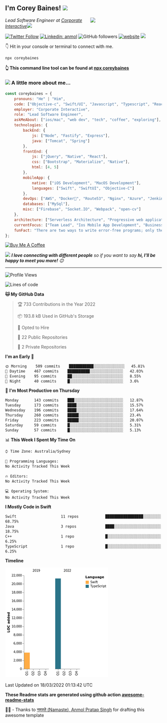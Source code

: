<h2>I'm Corey Baines! <img src="https://media.giphy.com/media/LEe5yo2E9Fi3FmuEPK/giphy.gif" width="50"></h2>
<img align='right' src="https://media.giphy.com/media/j3dtanKNN4dY6jh6AG/giphy.gif" width="230">
<p><em>Lead Software Engineer at <a href="https://www.corporateinteractive.com.au">Corporate Interactive</a><img src="https://media.giphy.com/media/dtra4r7NXUlI5XRfOR/giphy.gif" width="30"> 
</em></p>

[![Twitter Follow](https://img.shields.io/twitter/follow/coreybaines?label=Follow)](https://twitter.com/intent/follow?screen_name=coreybaines)
[![Linkedin: anmol](https://img.shields.io/badge/-anmol-blue?style=flat-square&logo=Linkedin&logoColor=white&link=https://www.linkedin.com/in/coreybaines/)](https://www.linkedin.com/in/coreybaines/)
![GitHub followers](https://img.shields.io/github/followers/coreybain?label=Follow&style=social)
[![website](https://img.shields.io/badge/Website-46a2f1.svg?&style=flat-square&logo=Google-Chrome&logoColor=white&link=https://coreybaines.com/)](https://coreybaines.com/)
![](https://visitor-badge.glitch.me/badge?page_id=coreybain.coreybain)

👇 Hit in your console or terminal to connect with me.

```bash
npx coreybaines
```
**👆 This command line tool can be found at [npx coreybaines](https://github.com/coreybain/npx_card)**

### <img src="https://media.giphy.com/media/UVG0BN8TOMKkPOJS6e/source.gif" height="20">    A little more about me...  

```javascript
const coreybaines = {
    pronouns: "He" | "Him",
    code: ["Objective-c", "Swift/UI", "Javascript", "Typescript", "React", "Node", "Java"],
    employer: "Corporate Interactive",
    role: "Lead Software Engineer",
    askMeAbout: ["ios/mac", "web dev", "tech", "coffee", "exploring"],
    technologies: {
        backEnd: {
            js: ["Node", "Fastify", "Express"],
            java: ["Tomcat", "Spring"]
        },
        frontEnd: {
            js: ["jQuery", "Native", "React"],
            css: ["Bootstrap", "Materialize", "Native"],
            html: [4, 5]
        },
        mobileApp: {
            native: ["iOS Development", "MacOS Development"],
            languages: ["Swift", "SwiftUI", "Objective-C"]
        },
        devOps: ["AWS", "Docker🐳", "Route53", "Nginx", "Azure", "Jenkins.IO", "Travis CI", "CircleCI"],
        databases: ["MySql"],
        misc: ["Firebase", "Socket.IO", "Webpack", "open-cv"]
    },
    architecture: ["Serverless Architecture", "Progressive web applications", "Single page applications", "AWS Tomcat Business stacks"],
    currentFocus: ["Team Lead", "Ios Mobile App Development", "Business Web Applications"],
    funFact: "There are two ways to write error-free programs; only the third one works"
};
```
<a href="https://www.buymeacoffee.com/coreybaines" target="_blank"><img src="https://cdn.buymeacoffee.com/buttons/v2/default-red.png" alt="Buy Me A Coffee" width="150" ></a>

<img src="https://media.giphy.com/media/LnQjpWaON8nhr21vNW/giphy.gif" width="60"> <em><b>I love connecting with different people</b> so if you want to say <b>hi, I'll be happy to meet you more!</b> 😊</em>

---
<!--START_SECTION:waka-->
![Profile Views](http://img.shields.io/badge/Profile%20Views-0-blue)

![Lines of code](https://img.shields.io/badge/From%20Hello%20World%20I%27ve%20Written-25%20Thousand%20lines%20of%20code-blue)

**🐱 My GitHub Data** 

> 🏆 733 Contributions in the Year 2022
 > 
> 📦 193.8 kB Used in GitHub's Storage 
 > 
> 💼 Opted to Hire
 > 
> 📜 22 Public Repositories 
 > 
> 🔑 2 Private Repositories  
 > 
**I'm an Early 🐤** 

```text
🌞 Morning    509 commits    ███████████░░░░░░░░░░░░░░   45.81% 
🌆 Daytime    467 commits    ██████████░░░░░░░░░░░░░░░   42.03% 
🌃 Evening    95 commits     ██░░░░░░░░░░░░░░░░░░░░░░░   8.55% 
🌙 Night      40 commits     █░░░░░░░░░░░░░░░░░░░░░░░░   3.6%

```
📅 **I'm Most Productive on Thursday** 

```text
Monday       143 commits    ███░░░░░░░░░░░░░░░░░░░░░░   12.87% 
Tuesday      173 commits    ████░░░░░░░░░░░░░░░░░░░░░   15.57% 
Wednesday    196 commits    ████░░░░░░░░░░░░░░░░░░░░░   17.64% 
Thursday     260 commits    █████░░░░░░░░░░░░░░░░░░░░   23.4% 
Friday       223 commits    █████░░░░░░░░░░░░░░░░░░░░   20.07% 
Saturday     59 commits     █░░░░░░░░░░░░░░░░░░░░░░░░   5.31% 
Sunday       57 commits     █░░░░░░░░░░░░░░░░░░░░░░░░   5.13%

```


📊 **This Week I Spent My Time On** 

```text
⌚︎ Time Zone: Australia/Sydney

💬 Programming Languages: 
No Activity Tracked This Week

🔥 Editors: 
No Activity Tracked This Week

💻 Operating System: 
No Activity Tracked This Week

```

**I Mostly Code in Swift** 

```text
Swift                    11 repos            █████████████████░░░░░░░░   68.75% 
Java                     3 repos             ████░░░░░░░░░░░░░░░░░░░░░   18.75% 
C++                      1 repo              █░░░░░░░░░░░░░░░░░░░░░░░░   6.25% 
TypeScript               1 repo              █░░░░░░░░░░░░░░░░░░░░░░░░   6.25%

```


**Timeline**

![Chart not found](https://raw.githubusercontent.com/coreybain/coreybain/main/charts/bar_graph.png) 


 Last Updated on 18/03/2022 01:13:42 UTC
<!--END_SECTION:waka-->

**These Readme stats are generated using github action [awesome-readme-stats](https://github.com/anmol098/waka-readme-stats)**

🙏🏻 - Thanks to <a href="https://github.com/anmol098/">नमस्ते (Namaste), Anmol Pratap Singh</a> for drafting this awesome template
